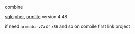 combine

[sqlcipher](https://github.com/sqlcipher/android-database-sqlcipher),
[ormlite](https://github.com/j256/ormlite-android) version 4.48

if need `armeabi-v7a` or `x86` and so on compile first link project